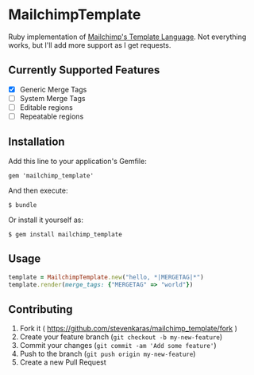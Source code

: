 # MailchimpTemplate

Ruby implementation of [Mailchimp's Template Language][mc-template-language]. Not everything works, but I'll add more support as I get requests.

[mc-template-language]: http://kb.mailchimp.com/templates/code/getting-started-with-mailchimps-template-language "Mailchimp Template Langauge Official Documentation"

## Currently Supported Features

- [x] Generic Merge Tags
- [ ] System Merge Tags
- [ ] Editable regions
- [ ] Repeatable regions

## Installation

Add this line to your application's Gemfile:

    gem 'mailchimp_template'

And then execute:

    $ bundle

Or install it yourself as:

    $ gem install mailchimp_template

## Usage

```ruby
template = MailchimpTemplate.new("hello, *|MERGETAG|*")
template.render(merge_tags: {"MERGETAG" => "world"})
```

## Contributing

1. Fork it ( https://github.com/stevenkaras/mailchimp_template/fork )
2. Create your feature branch (`git checkout -b my-new-feature`)
3. Commit your changes (`git commit -am 'Add some feature'`)
4. Push to the branch (`git push origin my-new-feature`)
5. Create a new Pull Request
